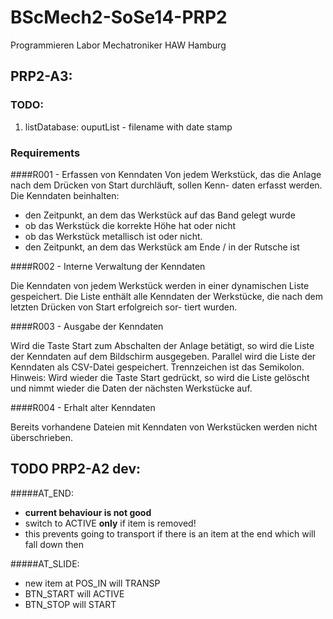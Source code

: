 BScMech2-SoSe14-PRP2
====================

Programmieren Labor Mechatroniker HAW Hamburg

## PRP2-A3:

### TODO:

1. listDatabase: ouputList - filename with date stamp

### Requirements

####R001 - Erfassen von Kenndaten 
Von jedem Werkstück, das die Anlage nach dem Drücken von Start durchläuft, sollen Kenn- daten erfasst werden.Die Kenndaten beinhalten:
* den Zeitpunkt, an dem das Werkstück auf das Band gelegt wurde* ob das Werkstück die korrekte Höhe hat oder nicht* ob das Werkstück metallisch ist oder nicht.* den Zeitpunkt, an dem das Werkstück am Ende / in der Rutsche ist
####R002 - Interne Verwaltung der Kenndaten
Die Kenndaten von jedem Werkstück werden in einer dynamischen Liste gespeichert. Die Liste enthält alle Kenndaten der Werkstücke, die nach dem letzten Drücken von Start erfolgreich sor- tiert wurden.
####R003 - Ausgabe der Kenndaten
Wird die Taste Start zum Abschalten der Anlage betätigt, so wird die Liste der Kenndaten auf dem Bildschirm ausgegeben. Parallel wird die Liste der Kenndaten als CSV-Datei gespeichert. Trennzeichen ist das Semikolon.Hinweis: Wird wieder die Taste Start gedrückt, so wird die Liste gelöscht und nimmt wieder die Daten der nächsten Werkstücke auf.####R004 - Erhalt alter Kenndaten
Bereits vorhandene Dateien mit Kenndaten von Werkstücken werden nicht überschrieben.



## TODO PRP2-A2 dev:

#####AT_END: 
* **current behaviour is not good**
* switch to ACTIVE **only** if item is removed!
* this prevents going to transport if there is an item at the end which will fall down then

#####AT_SLIDE:
* new item at POS_IN will TRANSP
* BTN_START will ACTIVE
* BTN_STOP will START
